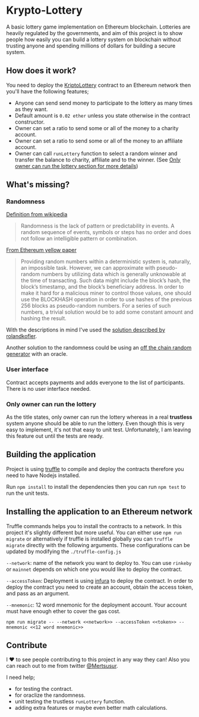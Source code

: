 Krypto-Lottery
=====

A basic lottery game implementation on Ethereum blockchain. Lotteries are heavily regulated by the governments, and aim of this project is to show people how easily you can build a lottery system on blockchain without trusting anyone and spending millions of dollars for building a secure system.

## How does it work?
You need to deploy the [KriptoLottery](./contracts/KriptoLottery.sol) contract to an Ethereum network then you'll have the following features;
- Anyone can send send money to participate to the lottery as many times as they want.
- Default amount is `0.02 ether` unless you state otherwise in the contract constructor.
- Owner can set a ratio to send some or all of the money to a charity account.
- Owner can set a ratio to send some or all of the money to an affiliate account.
- Owner can call `runLottery` function to select a random winner and transfer the balance to charity, affiliate and to the winner. (See [Only owner can run the lottery section for more details](#Only-owner-can-run-the-lottery))

## What's missing?
### Randomness

[Definition from wikipedia](https://en.wikipedia.org/wiki/Randomness) 
>Randomness is the lack of pattern or predictability in events. A random sequence of events, symbols or steps has no order and does not follow an intelligible pattern or combination.

[From Ethereum yellow paper](http://gavwood.com/paper.pdf)
>Providing random numbers within a deterministic system is, naturally, an impossible task. However, we can approximate with pseudo-random numbers by utilizing data which is generally unknowable at the time of transacting. Such data might include the block’s hash, the block’s timestamp, and the block’s beneficiary address. In order to make it hard for a malicious miner to control those values, one should use the BLOCKHASH operation in order to use hashes of the previous 256 blocks as pseudo-random numbers. For a series of such numbers, a trivial solution would be to add some constant amount and hashing the result.

With the descriptions in mind I've used the [solution described by rolandkofler](https://github.com/rolandkofler/ether-entrophy/blob/master/BlockHash2RNG.sol).

Another solution to the randomness could be using an [off the chain random generator](https://blog.oraclize.it/the-random-datasource-chapter-2-779946e54f49) with an oracle.

### User interface
Contract accepts payments and adds everyone to the list of participants. There is no user interface needed.

### Only owner can run the lottery
As the title states, only owner can run the lottery whereas  in a real **trustless** system anyone should be able to run the lottery. Even though this is very easy to implement, it's not that easy to unit test. Unfortunately, I am leaving this feature out until the tests are ready.

## Building the application
Project is using [truffle](truffleframework.com) to compile and deploy the contracts therefore you need to have Nodejs installed.

Run `npm install` to install the dependencies then you can run `npm test` to run the unit tests.

## Installing the application to an Ethereum network
Truffle commands helps you to install the contracts to a network. In this project it's slightly different but more useful. You can either use `npm run migrate` or alternatively if truffle is installed globally you can `truffle migrate` directly with the following arguments. These configurations can be updated by modifying the `./truffle-config.js`

`--network`: name of the network you want to deploy to. You can use `rinkeby` or `mainnet` depends on which one you would like to deploy the contract.

`--accessToken`: Deployment is using [infura](https://infura.io/) to deploy the contract. In order to deploy the contract you need to create an account, obtain the access token, and pass as an argument.

`--mnemonic`: 12 word mnemonic for the deployment account. Your account must have enough ether to cover the gas cost.

```
npm run migrate -- --network <<network>> --accessToken <<token>> --mnemonic <<12 word mnemonic>>
```

## Contribute

I :heart: to see people contributing to this project in any way they can! Also you can reach out to me from twitter [@Mertsusur](https://twitter.com/MertSusur).

I need help;
- for testing the contract.
- for oraclize the randomness.
- unit testing the trustless `runLottery` function.
- adding extra features or maybe even better math calculations.